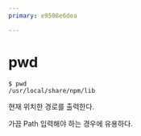 ```yaml
---
primary: e9508e6dea

---
```


# pwd

	$ pwd
	/usr/local/share/npm/lib

현재 위치한 경로를 출력한다.

가끔 Path 입력해야 하는 경우에 유용하다.